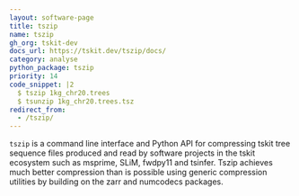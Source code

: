 ```yaml
---
layout: software-page
title: tszip
name: tszip
gh_org: tskit-dev
docs_url: https://tskit.dev/tszip/docs/
category: analyse
python_package: tszip
priority: 14
code_snippet: |2
  $ tszip 1kg_chr20.trees
  $ tsunzip 1kg_chr20.trees.tsz  
redirect_from:
  - /tszip/
---
```

`tszip` is a command line interface and Python API for compressing tskit tree sequence files produced and read by software projects in the tskit ecosystem such as msprime, SLiM, fwdpy11 and tsinfer. Tszip achieves much better compression than is possible using generic compression utilities by building on the zarr and numcodecs packages.